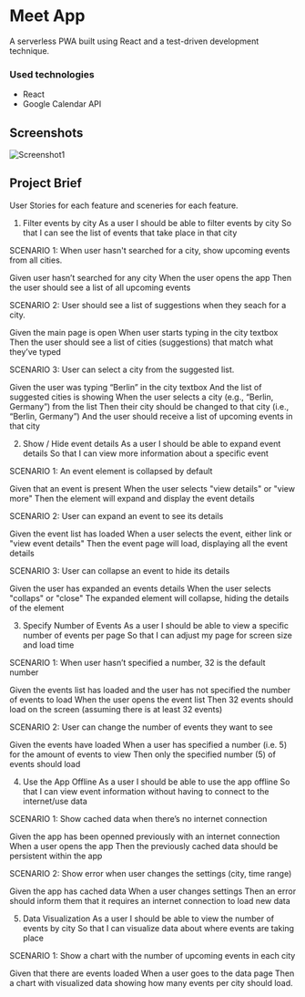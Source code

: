 # Meet App

A serverless PWA built using React and a test-driven development technique.


### Used technologies

- React 
- Google Calendar API


## Screenshots

![Screenshot1](https://snipboard.io/1uIUhZ.jpg)

## Project Brief

User Stories for each feature and sceneries for each feature.

1. Filter events by city
As a user I should be able to filter events by city So that I can see the list of events that take place in that city

SCENARIO 1: When user hasn't searched for a city, show upcoming events from all cities.

Given user hasn’t searched for any city When the user opens the app Then the user should see a list of all upcoming events

SCENARIO 2: User should see a list of suggestions when they seach for a city.

Given the main page is open When user starts typing in the city textbox Then the user should see a list of cities (suggestions) that match what they’ve typed

SCENARIO 3: User can select a city from the suggested list.

Given the user was typing “Berlin” in the city textbox And the list of suggested cities is showing When the user selects a city (e.g., “Berlin, Germany”) from the list Then their city should be changed to that city (i.e., “Berlin, Germany”) And the user should receive a list of upcoming events in that city

2. Show / Hide event details
As a user I should be able to expand event details So that I can view more information about a specific event

SCENARIO 1: An event element is collapsed by default

Given that an event is present When the user selects "view details" or "view more" Then the element will expand and display the event details

SCENARIO 2: User can expand an event to see its details

Given the event list has loaded When a user selects the event, either link or "view event details" Then the event page will load, displaying all the event details

SCENARIO 3: User can collapse an event to hide its details

Given the user has expanded an events details When the user selects "collaps" or "close" The expanded element will collapse, hiding the details of the element

3. Specify Number of Events
As a user I should be able to view a specific number of events per page So that I can adjust my page for screen size and load time

SCENARIO 1: When user hasn’t specified a number, 32 is the default number

Given the events list has loaded and the user has not specified the number of events to load When the user opens the event list Then 32 events should load on the screen (assuming there is at least 32 events)

SCENARIO 2: User can change the number of events they want to see

Given the events have loaded When a user has specified a number (i.e. 5) for the amount of events to view Then only the specified number (5) of events should load

4. Use the App Offline
As a user I should be able to use the app offline So that I can view event information without having to connect to the internet/use data

SCENARIO 1: Show cached data when there’s no internet connection

Given the app has been openned previously with an internet connection When a user opens the app Then the previously cached data should be persistent within the app

SCENARIO 2: Show error when user changes the settings (city, time range)

Given the app has cached data When a user changes settings Then an error should inform them that it requires an internet connection to load new data

5. Data Visualization
As a user I should be able to view the number of events by city So that I can visualize data about where events are taking place

SCENARIO 1: Show a chart with the number of upcoming events in each city

Given that there are events loaded When a user goes to the data page Then a chart with visualized data showing how many events per city should load.



